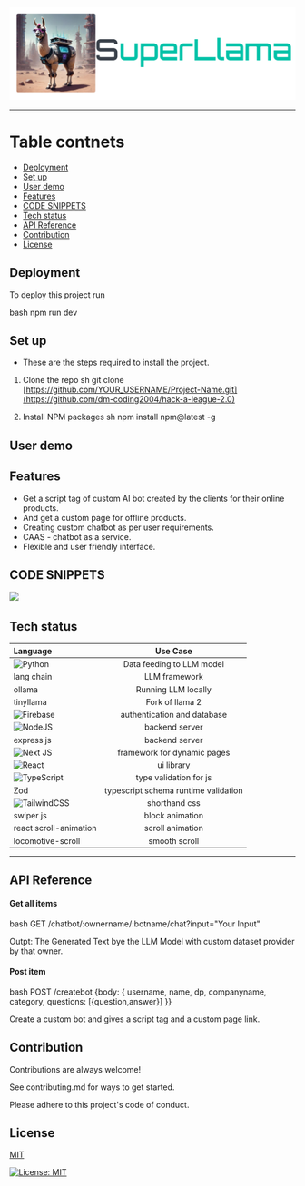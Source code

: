 <img src="Blank diagram.png">

----

# Table contnets 
* [Deployment](#deployment)
* [Set up](#set-up)
* [User demo](#user-demo)
* [Features](#features)
* [CODE SNIPPETS](#code-snippets)
* [Tech status](#tech-status)
* [API Reference](#api-reference)
* [Contribution](#contribution)
* [License](#license)


## Deployment

To deploy this project run

bash
  npm run dev


## Set up
- These are the steps required to install the project.
1. Clone the repo
   sh
   git clone [https://github.com/YOUR_USERNAME/Project-Name.git](https://github.com/dm-coding2004/hack-a-league-2.0)
   
2. Install NPM packages
   sh
   npm install npm@latest -g
   

## User demo
    
## Features
* Get a script tag of custom AI bot created by the clients for their online products.
* And get a custom page for offline products.
* Creating custom chatbot as per user requirements.
* CAAS - chatbot as a service.
* Flexible and user friendly interface.
  

## CODE SNIPPETS
<img src="snip.png">

## Tech status
|Language|        Use Case                         |
|:-------|:-------------------------------:|
|![Python](https://img.shields.io/badge/python-3670A0?style=for-the-badge&logo=python&logoColor=ffdd54)|  Data feeding to LLM model|
|lang chain | LLM framework|
|ollama |    Running LLM locally|
|tinyllama|  Fork of llama 2|
|![Firebase](https://img.shields.io/badge/firebase-%23039BE5.svg?style=for-the-badge&logo=firebase)|   authentication and database|
|![NodeJS](https://img.shields.io/badge/node.js-6DA55F?style=for-the-badge&logo=node.js&logoColor=white)| backend server|
|express js| backend server|
|![Next JS](https://img.shields.io/badge/Next-black?style=for-the-badge&logo=next.js&logoColor=white)|  framework for dynamic pages|
|![React](https://img.shields.io/badge/react-%2320232a.svg?style=for-the-badge&logo=react&logoColor=%2361DAFB)|   ui library |
|![TypeScript](https://img.shields.io/badge/typescript-%23007ACC.svg?style=for-the-badge&logo=typescript&logoColor=white)|  type validation for js|
|Zod |  typescript schema runtime validation|
|![TailwindCSS](https://img.shields.io/badge/tailwindcss-%2338B2AC.svg?style=for-the-badge&logo=tailwind-css&logoColor=white)|  shorthand css|
|swiper js|  block animation|
|react scroll-animation|  scroll animation|
|locomotive-scroll|   smooth scroll|
----

## API Reference

#### Get all items

bash
  GET /chatbot/:ownername/:botname/chat?input="Your Input"


Outpt: The Generated Text bye the LLM Model with custom dataset provider by that owner.

#### Post item

bash
  POST /createbot {body: {
username,
name,
dp,
companyname,
category,
questions: [{question,answer}]
}}


Create a custom bot and gives a script tag and a custom page link.


## Contribution

Contributions are always welcome!

See contributing.md for ways to get started.

Please adhere to this project's code of conduct.


## License

[MIT](https://choosealicense.com/licenses/mit/)

[![License: MIT](https://img.shields.io/badge/License-MIT-yellow.svg)](https://opensource.org/licenses/MIT)
